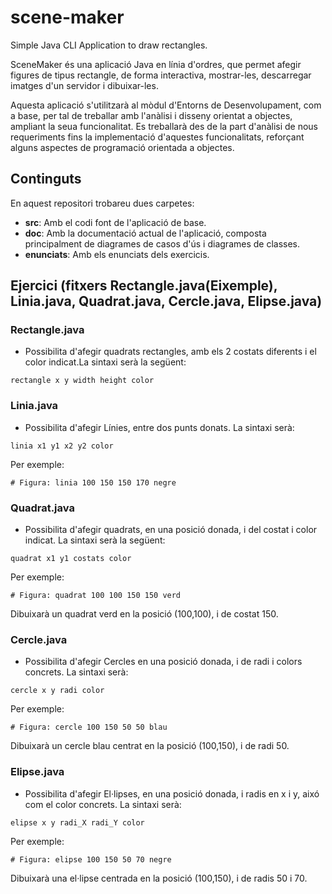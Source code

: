 # scene-maker
Simple Java CLI Application to draw rectangles.

SceneMaker és una aplicació Java en línia d'ordres, que permet afegir figures de tipus rectangle, de forma interactiva, mostrar-les, descarregar imatges d'un servidor i dibuixar-les.

Aquesta aplicació s'utilitzarà al mòdul d'Entorns de Desenvolupament, com a base, per tal de treballar amb l'anàlisi i disseny orientat a objectes, ampliant la seua funcionalitat. Es treballarà des de la part d'anàlisi de nous requeriments fins la implementació d'aquestes funcionalitats, reforçant alguns aspectes de programació orientada a objectes.

## Continguts

En aquest repositori trobareu dues carpetes:

* **src**: Amb el codi font de l'aplicació de base.
* **doc**: Amb la documentació actual de l'aplicació, composta principalment de diagrames de casos d'ús i diagrames de classes.
* **enunciats**: Amb els enunciats dels exercicis.

## Ejercici (fitxers Rectangle.java(Eixemple), Linia.java, Quadrat.java, Cercle.java, Elipse.java)

### Rectangle.java 
- Possibilita d'afegir quadrats rectangles, amb els 2 costats diferents i el color indicat.La sintaxi serà la següent:
```
rectangle x y width height color
```


### Linia.java 
- Possibilita d'afegir Línies, entre dos punts donats. La sintaxi serà:

```
linia x1 y1 x2 y2 color
```

Per exemple:

```
# Figura: linia 100 150 150 170 negre
```

### Quadrat.java 

- Possibilita d'afegir quadrats, en una posició donada, i del costat i color indicat. La sintaxi serà la següent:

```
quadrat x1 y1 costats color
```

Per exemple:

```
# Figura: quadrat 100 100 150 150 verd
```

Dibuixarà un quadrat verd en la posició (100,100), i de costat 150.

### Cercle.java 
- Possibilita d'afegir Cercles en una posició donada, i de radi i colors concrets. La sintaxi serà:

```
cercle x y radi color
```

Per exemple:

```
# Figura: cercle 100 150 50 50 blau
```

Dibuixarà un cercle blau centrat en la posició (100,150), i de radi 50.


### Elipse.java 
- Possibilita d'afegir El·lipses, en una posició donada, i radis en x i y, aixó com el color concrets. La sintaxi serà:

```
elipse x y radi_X radi_Y color
```

Per exemple:

```
# Figura: elipse 100 150 50 70 negre
```

Dibuixarà una el·lipse centrada en la posició (100,150), i de radis 50 i 70.

